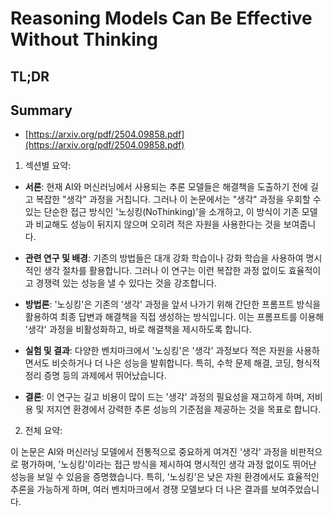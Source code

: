 # Reasoning Models Can Be Effective Without Thinking
## TL;DR
## Summary
- [https://arxiv.org/pdf/2504.09858.pdf](https://arxiv.org/pdf/2504.09858.pdf)

1. 섹션별 요약:

- **서론**: 현재 AI와 머신러닝에서 사용되는 추론 모델들은 해결책을 도출하기 전에 길고 복잡한 "생각" 과정을 거칩니다. 그러나 이 논문에서는 "생각" 과정을 우회할 수 있는 단순한 접근 방식인 '노싱킹(NoThinking)'을 소개하고, 이 방식이 기존 모델과 비교해도 성능이 뒤지지 않으며 오히려 적은 자원을 사용한다는 것을 보여줍니다.

- **관련 연구 및 배경**: 기존의 방법들은 대개 강화 학습이나 강화 학습을 사용하여 명시적인 생각 절차를 활용합니다. 그러나 이 연구는 이런 복잡한 과정 없이도 효율적이고 경쟁력 있는 성능을 낼 수 있다는 것을 강조합니다.

- **방법론**: '노싱킹'은 기존의 '생각' 과정을 앞서 나가기 위해 간단한 프롬프트 방식을 활용하여 최종 답변과 해결책을 직접 생성하는 방식입니다. 이는 프롬프트를 이용해 '생각' 과정을 비활성화하고, 바로 해결책을 제시하도록 합니다.

- **실험 및 결과**: 다양한 벤치마크에서 '노싱킹'은 '생각' 과정보다 적은 자원을 사용하면서도 비슷하거나 더 나은 성능을 발휘합니다. 특히, 수학 문제 해결, 코딩, 형식적 정리 증명 등의 과제에서 뛰어났습니다.

- **결론**: 이 연구는 길고 비용이 많이 드는 '생각' 과정의 필요성을 재고하게 하며, 저비용 및 저지연 환경에서 강력한 추론 성능의 기준점을 제공하는 것을 목표로 합니다.

2. 전체 요약:

이 논문은 AI와 머신러닝 모델에서 전통적으로 중요하게 여겨진 '생각' 과정을 비판적으로 평가하며, '노싱킹'이라는 접근 방식을 제시하여 명시적인 생각 과정 없이도 뛰어난 성능을 보일 수 있음을 증명했습니다. 특히, '노싱킹'은 낮은 자원 환경에서도 효율적인 추론을 가능하게 하며, 여러 벤치마크에서 경쟁 모델보다 더 나은 결과를 보여주었습니다.